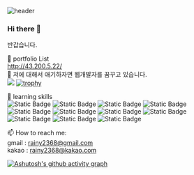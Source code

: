 ![header](https://capsule-render.vercel.app/api?type=cylinder&color=timeAuto&text=Hello%Everyone!&animation=fadeIn)

### Hi there  👋
반갑습니다.<br>



🔭 portfolio List <br>
http://43.200.5.22/<br>
💬 저에 대해서 애기하자면 웹개발자를 꿈꾸고 있습니다.<br>
![](https://github-profile-summary-cards.vercel.app/api/cards/profile-details?username=SeungMin-E&theme=nord_dark)
[![trophy](https://github-profile-trophy.vercel.app/?username=SeungMin-E&theme=flat&column=7)](https://github.com/SeungMin-E/)


🌱 learning skills <br>
![Static Badge](https://img.shields.io/badge/-JavaScript-passing?logo=JavaScript&color=violet)
![Static Badge](https://img.shields.io/badge/-tomcat-passing?logo=apachetomcat&color=violet)
![Static Badge](https://img.shields.io/badge/-tomcat-passing?logo=MySQL&color=violet)
![Static Badge](https://img.shields.io/badge/-jQuery-passing?logo=jQuery&color=%230769AD)
![Static Badge](https://img.shields.io/badge/-Amazon%20AWS-passing?logo=Amazon%20AWS&color=%23232F3E)
![Static Badge](https://img.shields.io/badge/-Spring-passing?logo=Spring&color=%236DB33F)
![Static Badge](https://img.shields.io/badge/-%20CSS3-passing?logo=CSS3&color=%231572B6)
![Static Badge](https://img.shields.io/badge/-Bootstrap-passing?logo=Bootstrap&color=%237952B3)
![Static Badge](https://img.shields.io/badge/-GitHub-passing?logo=GitHub&color=%23181717)
![Static Badge](https://img.shields.io/badge/-Visual%20Studio%20Code-passing?logo=Visual%20Studio%20Code&color=%23007ACC)
![Static Badge](https://img.shields.io/badge/-Java-passing?logo=Java&color=%23007ACC)







📫 How to reach me: <br>
gmail : rainy2368@gmail.com<br>
kakao : rainy2368@kakao.com
<br>




[![Ashutosh's github activity graph](https://github-readme-activity-graph.vercel.app/graph?username=SeungMin-E&theme=tokyo-night)](https://github.com/SeungMin-E/github-readme-activity-graph)





<!--
**SeungMin-E/SeungMin-E** is a ✨ _special_ ✨ repository because its `README.md` (this file) appears on your GitHub profile.

Here are some ideas to get you started:

- 👯 I’m looking to collaborate on ...
- 🤔 I’m looking for help with ...
- ⚡ Fun fact: ...
-->
